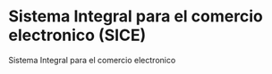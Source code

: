 # Sistema Integral para el comercio electronico (SICE)
Sistema Integral para el comercio electronico
